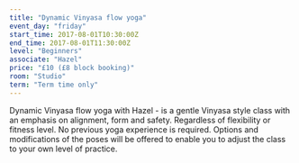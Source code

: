 ```yaml
---
title: "Dynamic Vinyasa flow yoga"
event_day: "friday"
start_time: 2017-08-01T10:30:00Z
end_time: 2017-08-01T11:30:00Z
level: "Beginners"
associate: "Hazel"
price: "£10 (£8 block booking)"
room: "Studio"
term: "Term time only"
---
```


Dynamic Vinyasa flow yoga with Hazel - is a gentle Vinyasa style class with an emphasis on alignment, form and safety. Regardless of flexibility or fitness level. No previous yoga experience is required. Options and modifications of the poses will be offered to enable you to adjust the class to your own level of practice.